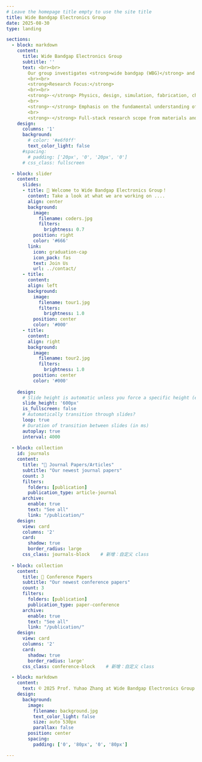 ```yaml
---
# Leave the homepage title empty to use the site title
title: Wide Bandgap Electronics Group
date: 2025-08-30
type: landing

sections: 
  - block: markdown
    content:
      title: Wide Bandgap Electronics Group
      subtitle: ''
      text: <br><br>
        Our group investigates <strong>wide bandgap (WBG)</strong> and <strong>ultra-wide bandgap (UWBG)</strong> materials and devices for next-generation electronic applications.
        <br><br>
        <strong>Research Focus:</strong>  
        <br><br>
        <strong>·</strong> Physics, design, simulation, fabrication, characterization, reliability, robustness, packaging, and circuit applications of WBG and UWBG devices.
        <br>
        <strong>·</strong> Emphasis on the fundamental understanding of UWB/UWBG devices, their new applications in power, RF, sensing, and computing applications, as well as the relevant material-device co-design with machine learning.
        <br>
        <strong>·</strong> Full-stack research scope from materials and devices to circuits and algorithms, and the seamless collaborations with the industry.  
    design:
      columns: '1'
      background:
        # color: '#e6f0ff'  
        text_color_light: false
      #spacing:
        # padding: ['20px', '0', '20px', '0']
      # css_class: fullscreen

  - block: slider  
    content:
      slides:
      - title: 👋 Welcome to Wide Bandgap Electronics Group！
        content: Take a look at what we are working on ....
        align: center
        background:
          image:
            filename: coders.jpg
            filters:
              brightness: 0.7
          position: right
          color: '#666'
        link:
          icon: graduation-cap
          icon_pack: fas
          text: Join Us
          url: ../contact/
      - title: 
        content: 
        align: left
        background:
          image:
            filename: tour1.jpg
            filters:
              brightness: 1.0
          position: center
          color: '#000'
      - title:
        content:
        align: right
        background:
          image:
            filename: tour2.jpg
            filters:
              brightness: 1.0
          position: center
          color: '#000'
        
    design:
      # Slide height is automatic unless you force a specific height (e.g. '400px')
      slide_height: '600px'
      is_fullscreen: false
      # Automatically transition through slides?
      loop: true
      # Duration of transition between slides (in ms)
      autoplay: true
      interval: 4000
  
  - block: collection
    id: journals
    content:
      title: "📑 Journal Papers/Articles"
      subtitle: "Our newest journal papers"
      count: 3
      filters:
        folders: [publication]
        publication_type: article-journal
      archive:
        enable: true
        text: "See all"
        link: "/publication/"
    design:
      view: card
      columns: '2'
      card:
        shadow: true
        border_radius: large
      css_class: journals-block    # 新增：自定义 class
    
  - block: collection
    content:
      title: 📰 Conference Papers  
      subtitle: "Our newest conference papers"
      count: 3
      filters:
        folders: [publication]
        publication_type: paper-conference
      archive:
        enable: true
        text: "See all"
        link: "/publication/"
    design:
      view: card
      columns: '2'
      card:
        shadow: true
        border_radius: large'
      css_class: conference-block    # 新增：自定义 class

  - block: markdown
    content:
      text: © 2025 Prof. Yuhao Zhang at Wide Bandgap Electronics Group|Department of EEE|HKU|Built with [CC BY NC ND 4.0](https://creativecommons.org/licenses/by-nc-nd/4.0/)
    design:
      background:
        image:
          filename: background.jpg
          text_color_light: false
          size: auto 530px
          parallax: false
        position: center
        spacing:
          padding: ['0', '80px', '0', '80px']

---
```

